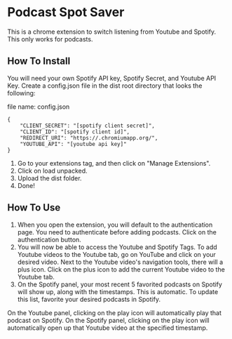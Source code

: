 # Podcast Spot Saver

This is a chrome extension to switch listening from Youtube and Spotify. This only works for podcasts.

## How To Install
You will need your own Spotify API key, Spotify Secret, and Youtube API Key. Create a config.json file in the dist root directory that looks the following:

file name: config.json
```
{
    "CLIENT_SECRET": "[spotify client secret]",
    "CLIENT_ID": "[spotify client id]",
    "REDIRECT_URI": "https://.chromiumapp.org/",
    "YOUTUBE_API": "[youtube api key]"
}

```

1. Go to your extensions tag, and then click on "Manage Extensions". 
2. Click on load unpacked. 
3. Upload the dist folder.
4. Done!

## How To Use
1. When you open the extension, you will default to the authentication page. You need to authenticate before adding podcasts. Click on the authentication button.
2. You will now be able to access the Youtube and Spotify Tags. To add Youtube videos to the Youtube tab, go on YouTube and click on your desired video. Next to the Youtube
video's navigation tools, there will a plus icon. Click on the plus icon to add the current Youtube video to the Youtube tab.
3. On the Spotify panel, your most recent 5 favorited podcasts on Spotify will show up, along with the timestamps. This is automatic. To update this list, favorite your desired podcasts in Spotify. 

On the Youtube panel, clicking on the play icon will automatically play that podcast on Spotify. 
On the Spotify panel, clicking on the play icon will automatically open up that Youtube video at the specified timestamp. 